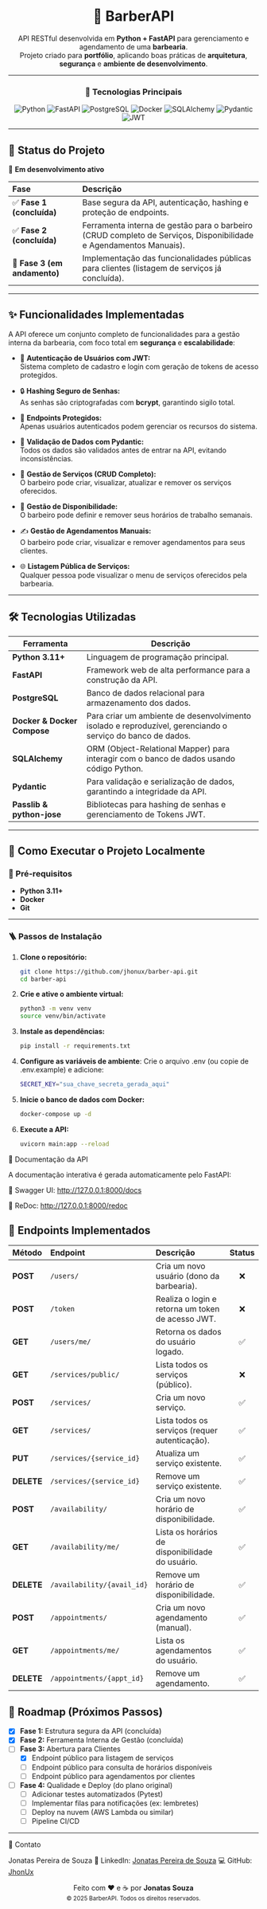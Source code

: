 <div align="center">

# 💈 **BarberAPI**

API RESTful desenvolvida em **Python + FastAPI** para gerenciamento e agendamento de uma **barbearia**.  
Projeto criado para **portfólio**, aplicando boas práticas de **arquitetura**, **segurança** e **ambiente de desenvolvimento**.

---

### 🧰 **Tecnologias Principais**

![Python](https://img.shields.io/badge/Python-3.11+-blue?logo=python&logoColor=white)
![FastAPI](https://img.shields.io/badge/FastAPI-High%20Performance-brightgreen?logo=fastapi)
![PostgreSQL](https://img.shields.io/badge/PostgreSQL-Database-blue?logo=postgresql)
![Docker](https://img.shields.io/badge/Docker-Containerization-2496ED?logo=docker&logoColor=white)
![SQLAlchemy](https://img.shields.io/badge/SQLAlchemy-ORM-orange?logo=python)
![Pydantic](https://img.shields.io/badge/Pydantic-Validation-green?logo=pydantic)
![JWT](https://img.shields.io/badge/JWT-Auth-black?logo=jsonwebtokens)

</div>

---

## 🚧 Status do Projeto

🔄 **Em desenvolvimento ativo**

| Fase | Descrição |
|:-----|:-----------|
| ✅ **Fase 1 (concluída)** | Base segura da API, autenticação, hashing e proteção de endpoints. |
| ✅ **Fase 2 (concluída)** | Ferramenta interna de gestão para o barbeiro (CRUD completo de Serviços, Disponibilidade e Agendamentos Manuais). |
| 🚀 **Fase 3 (em andamento)** | Implementação das funcionalidades públicas para clientes (listagem de serviços já concluída). |


---

## ✨ Funcionalidades Implementadas

A API oferece um conjunto completo de funcionalidades para a gestão interna da barbearia, com foco total em **segurança** e **escalabilidade**:

- 🔐 **Autenticação de Usuários com JWT:**  
  Sistema completo de cadastro e login com geração de tokens de acesso protegidos.

- 🔒 **Hashing Seguro de Senhas:**  
  As senhas são criptografadas com **bcrypt**, garantindo sigilo total.

- 🧱 **Endpoints Protegidos:**  
  Apenas usuários autenticados podem gerenciar os recursos do sistema.

- 🧾 **Validação de Dados com Pydantic:**  
  Todos os dados são validados antes de entrar na API, evitando inconsistências.

- 💼 **Gestão de Serviços (CRUD Completo):**  
  O barbeiro pode criar, visualizar, atualizar e remover os serviços oferecidos.

- 📅 **Gestão de Disponibilidade:**  
  O barbeiro pode definir e remover seus horários de trabalho semanais.

- ✍️ **Gestão de Agendamentos Manuais:**  
  O barbeiro pode criar, visualizar e remover agendamentos para seus clientes.

- 🌐 **Listagem Pública de Serviços:**  
  Qualquer pessoa pode visualizar o menu de serviços oferecidos pela barbearia.
---

## 🛠️ **Tecnologias Utilizadas**

| **Ferramenta**              | **Descrição**                                                                                  |
|-----------------------------|------------------------------------------------------------------------------------------------|
| **Python 3.11+**            | Linguagem de programação principal.                                                           |
| **FastAPI**                 | Framework web de alta performance para a construção da API.                                   |
| **PostgreSQL**              | Banco de dados relacional para armazenamento dos dados.                                       |
| **Docker & Docker Compose** | Para criar um ambiente de desenvolvimento isolado e reproduzível, gerenciando o serviço do banco de dados. |
| **SQLAlchemy**              | ORM (Object-Relational Mapper) para interagir com o banco de dados usando código Python.       |
| **Pydantic**                | Para validação e serialização de dados, garantindo a integridade da API.                      |
| **Passlib & python-jose**   | Bibliotecas para hashing de senhas e gerenciamento de Tokens JWT.                             |

---

## 🚀 **Como Executar o Projeto Localmente**

### 🔧 Pré-requisitos

- **Python 3.11+**
- **Docker**
- **Git**

---

### 🪜 **Passos de Instalação**

1. **Clone o repositório:**
   ```bash
   git clone https://github.com/jhonux/barber-api.git
   cd barber-api

2. **Crie e ative o ambiente virtual:**
   ```bash
   python3 -m venv venv
   source venv/bin/activate

3. **Instale as dependências:**
    ```bash
    pip install -r requirements.txt

   
4. **Configure as variáveis de ambiente**:
    Crie o arquivo .env (ou copie de .env.example) e adicione:
    ```bash
    SECRET_KEY="sua_chave_secreta_gerada_aqui"

5. **Inicie o banco de dados com Docker:**
    ```bash
    docker-compose up -d

6. **Execute a API:**
    ```bash
    uvicorn main:app --reload

📡 Documentação da API

A documentação interativa é gerada automaticamente pelo FastAPI:

🧭 Swagger UI: http://127.0.0.1:8000/docs

📘 ReDoc: http://127.0.0.1:8000/redoc

## 🔑 Endpoints Implementados

| Método | Endpoint                     | Descrição                                          | Status |
|:--------|:------------------------------|:---------------------------------------------------|:-------:|
| **POST**   | `/users/`                     | Cria um novo usuário (dono da barbearia).           | ❌ |
| **POST**   | `/token`                      | Realiza o login e retorna um token de acesso JWT.   | ❌ |
| **GET**    | `/users/me/`                  | Retorna os dados do usuário logado.                 | ✅ |
| **GET**    | `/services/public/`           | Lista todos os serviços (público).                  | ❌ |
| **POST**   | `/services/`                  | Cria um novo serviço.                               | ✅ |
| **GET**    | `/services/`                  | Lista todos os serviços (requer autenticação).      | ✅ |
| **PUT**    | `/services/{service_id}`      | Atualiza um serviço existente.                      | ✅ |
| **DELETE** | `/services/{service_id}`      | Remove um serviço existente.                        | ✅ |
| **POST**   | `/availability/`              | Cria um novo horário de disponibilidade.            | ✅ |
| **GET**    | `/availability/me/`           | Lista os horários de disponibilidade do usuário.    | ✅ |
| **DELETE** | `/availability/{avail_id}`    | Remove um horário de disponibilidade.               | ✅ |
| **POST**   | `/appointments/`              | Cria um novo agendamento (manual).                  | ✅ |
| **GET**    | `/appointments/me/`           | Lista os agendamentos do usuário.                   | ✅ |
| **DELETE** | `/appointments/{appt_id}`     | Remove um agendamento.                              | ✅ |


## 🎯 Roadmap (Próximos Passos)

- [x] **Fase 1:** Estrutura segura da API (concluída)
- [x] **Fase 2:** Ferramenta Interna de Gestão (concluída)
- [ ] **Fase 3:** Abertura para Clientes
  - [x] Endpoint público para listagem de serviços
  - [ ] Endpoint público para consulta de horários disponíveis
  - [ ] Endpoint público para agendamentos por clientes
- [ ] **Fase 4:** Qualidade e Deploy (do plano original)
  - [ ] Adicionar testes automatizados (Pytest)
  - [ ] Implementar filas para notificações (ex: lembretes)
  - [ ] Deploy na nuvem (AWS Lambda ou similar)
  - [ ] Pipeline CI/CD
---


👤 Contato

Jonatas Pereira de Souza
🔗 LinkedIn: [Jonatas Pereira de Souza](https://www.linkedin.com/in/jon-souza)
💻 GitHub: [JhonUx](https://github.com/jhonux)


<div align="center"> Feito com ❤️ e ☕ por <b>Jonatas Souza</b> <br> <sub>© 2025 BarberAPI. Todos os direitos reservados.</sub> </div> 




